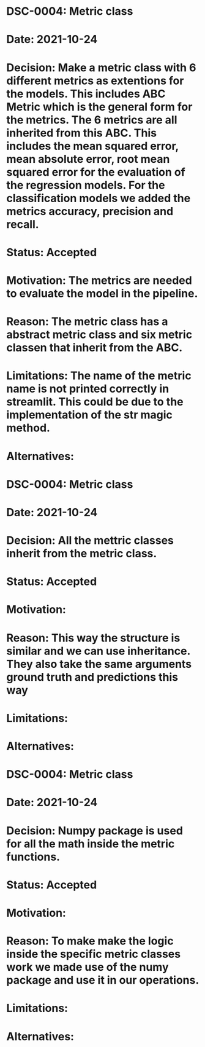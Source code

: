 # DSC-0004: Metric class
# Date: 2021-10-24
# Decision: Make a metric class with 6 different metrics as extentions for the models. This includes ABC Metric which is the general form for the metrics. The 6 metrics are all inherited from this ABC. This includes the mean squared error, mean absolute error, root mean squared error for the evaluation of the regression models. For the classification models we added the metrics accuracy, precision and recall. 
# Status: Accepted
# Motivation: The metrics are needed to evaluate the model in the pipeline. 
# Reason: The metric class has a abstract metric class and six metric classen that inherit from the ABC.
# Limitations: The name of the metric name is not printed correctly in streamlit. This could be due to the implementation of the __str__ magic method. 
# Alternatives:

# DSC-0004: Metric class
# Date: 2021-10-24
# Decision: All the mettric classes inherit from the metric class.
# Status: Accepted
# Motivation:
# Reason: This way the structure is similar and we can use inheritance. They also take the same arguments ground truth and predictions this way
# Limitations: 
# Alternatives:

# DSC-0004: Metric class
# Date: 2021-10-24
# Decision: Numpy package is used for all the math inside the metric functions.
# Status: Accepted
# Motivation:
# Reason: To make make the logic inside the specific metric classes work we made use of the  numy package and use it in our operations. 
# Limitations: 
# Alternatives: